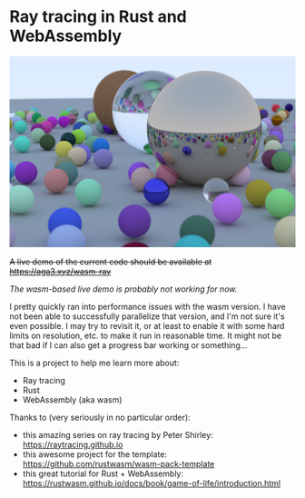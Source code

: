 # Ray tracing in Rust and WebAssembly

![Cover Image](/renders/cover_image.png)

~~A live demo of the current code should be available at https://aga3.xyz/wasm-ray~~

*The wasm-based live demo is probably not working for now.*

I pretty quickly ran into performance issues with the wasm version. I have not
been able to successfully parallelize that version, and I'm not sure it's even
possible. I may try to revisit it, or at least to enable it with some hard
limits on resolution, etc. to make it run in reasonable time. It might not be
that bad if I can also get a progress bar working or something...

This is a project to help me learn more about:
* Ray tracing
* Rust
* WebAssembly (aka wasm)


Thanks to (very seriously in no particular order):
* this amazing series on ray tracing by Peter Shirley: https://raytracing.github.io
* this awesome project for the template: https://github.com/rustwasm/wasm-pack-template
* this great tutorial for Rust + WebAssembly: https://rustwasm.github.io/docs/book/game-of-life/introduction.html
